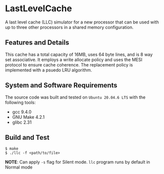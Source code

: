 # LastLevelCache
A last level cache (LLC) simulator for a new processor that can be used with up
to three other processors in a shared memory configuration.

## Features and Details 
This cache has a total capacity of 16MB, uses 64 byte lines, and is 8 way set
associative. It employs a write allocate policy and uses the MESI protocol to
ensure cache coherence. The replacement policy is implemented with a psuedo LRU
algorithm.

## System and Software Requirements
The source code was built and tested on `Ubuntu 20.04.6 LTS` with the following tools:
* gcc 9.4.0
* GNU Make 4.2.1
* glibc 2.31

## Build and Test
```console
$ make
$ ./llc -f <path/to/file>
```
**NOTE**: Can apply `-s` flag for Silent mode. `llc` program runs by default in
Normal mode
